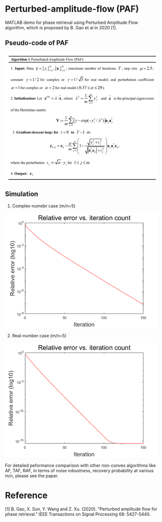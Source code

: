 # Perturbed-amplitude-flow (PAF)
MATLAB demo for phase retrieval using Perturbed Amplitude Flow algorithm, which is proposed by B. Gao et al in 2020 [1].

## Pseudo-code of PAF

<img src="https://github.com/Ford666/Perturbed-amplitude-flow/blob/main/images/PAF.png" width="800px">

## Simulation

1. Complex-numebr case (m/n=5)
<img src="https://github.com/Ford666/Perturbed-amplitude-flow/blob/main/images/complex_PAF.png" width="800px">

2. Real-number case (m/n=5)
<img src="https://github.com/Ford666/Perturbed-amplitude-flow/blob/main/images/real_PAF.png" width="800px">


For detailed peformance comparison with other non-convex algorithms like AF, TAF, RAF, in terms of noise robustness, recovery probability at various m/n, please see the paper.



# Reference
[1] B. Gao, X. Sun, Y. Wang and Z. Xu. (2020). "Perturbed amplitude flow for phase retrieval." IEEE Transactions on Signal Processing 68: 5427-5440.




